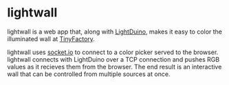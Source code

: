 lightwall
=========

lightwall is a web app that, along with [LightDuino](https://github.com/vineel-adusumilli/LightDuino), makes it easy to color the illuminated wall at [TinyFactory](http://tinyfactory.co/).

lightwall uses [socket.io](http://socket.io/) to connect to a color picker served to the browser. lightwall connects with LightDuino over a TCP connection and pushes RGB values as it recieves them from the browser. The end result is an interactive wall that can be controlled from multiple sources at once.

